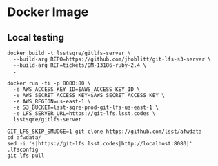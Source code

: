 Docker Image
===

Local testing
---

    docker build -t lsstsqre/gitlfs-server \
      --build-arg REPO=https://github.com/jhoblitt/git-lfs-s3-server \
      --build-arg REF=tickets/DM-13186-ruby-2.4 \
      .

    docker run -ti -p 8080:80 \
      -e AWS_ACCESS_KEY_ID=$AWS_ACCESS_KEY_ID \
      -e AWS_SECRET_ACCESS_KEY=$AWS_SECRET_ACCESS_KEY \
      -e AWS_REGION=us-east-1 \
      -e S3_BUCKET=lsst-sqre-prod-git-lfs-us-east-1 \
      -e LFS_SERVER_URL=https://git-lfs.lsst.codes \
      lsstsqre/gitlfs-server

    GIT_LFS_SKIP_SMUDGE=1 git clone https://github.com/lsst/afwdata
    cd afwdata/
    sed -i 's|https://git-lfs.lsst.codes|http://localhost:8080|' .lfsconfig
    git lfs pull
